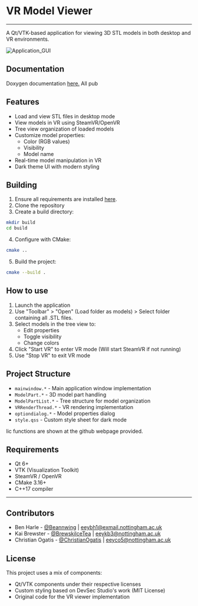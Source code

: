 # VR Model Viewer
---
A Qt/VTK-based application for viewing 3D STL models in both desktop and VR environments.

![Application_GUI](https://github.com/user-attachments/assets/0edff21c-2a36-4d0e-a044-bc55f6ca0583)


## Documentation
Doxygen documentation [here.](https://brewskiicetea.github.io/2024_GROUP_8/index.html) All pub

## Features

- Load and view STL files in desktop mode
- View models in VR using SteamVR/OpenVR
- Tree view organization of loaded models
- Customize model properties:
  - Color (RGB values)
  - Visibility
  - Model name
- Real-time model manipulation in VR
- Dark theme UI with modern styling

## Building

1. Ensure all requirements are installed [here](##-requirements).
2. Clone the repository
3. Create a build directory:
```sh
mkdir build
cd build
```
4. Configure with CMake:
```sh
cmake ..
```
5. Build the project:
```sh
cmake --build .
```

## How to use

1. Launch the application
2. Use "Toolbar" > "Open" (Load folder as models) > Select folder containing all .STL files.
3. Select models in the tree view to:
   - Edit properties
   - Toggle visibility
   - Change colors
4. Click "Start VR" to enter VR mode (Will start SteamVR if not running)
5. Use "Stop VR" to exit VR mode


## Project Structure

- `mainwindow.*` - Main application window implementation
- `ModelPart.*` - 3D model part handling
- `ModelPartList.*` - Tree structure for model organization
- `VRRenderThread.*` - VR rendering implementation
- `optiondialog.*` - Model properties dialog
- `style.qss` - Custom style sheet for dark mode

lic functions are shown at the github webpage provided.

## Requirements

- Qt 6+
- VTK (Visualization Toolkit)
- SteamVR / OpenVR
- CMake 3.16+
- C++17 compiler

---

## Contributors

- Ben Harle - [@Beannwing](https://github.com/Beannwing) | eeybh1@exmail.nottingham.ac.uk
- Kai Brewster - [@BrewskiIceTea](https://github.com/BrewskiIceTea) | eeykb3@nottingham.ac.uk
- Christian Ogatis - [@ChristianOgatis](https://github.com/BrewskiIceTea) | eeyco5@nottingham.ac.uk



## License

This project uses a mix of components:
- Qt/VTK components under their respective licenses
- Custom styling based on DevSec Studio's work (MIT License)
- Original code for the VR viewer implementation
